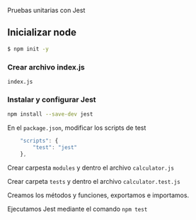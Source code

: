  Pruebas unitarias con Jest

## Inicializar node 
```sh
$ npm init -y
```

### Crear archivo index.js
`index.js`

### Instalar y configurar Jest
```sh
npm install --save-dev jest
```
En el `package.json`, modificar los scripts de test
```javascript
    "scripts": {
        "test": "jest"
    },
```
Crear carpesta `modules` y dentro el archivo `calculator.js`

Crear carpeta `tests` y dentro el archivo `calculator.test.js`

Creamos los métodos y funciones, exportamos e importamos. 

Ejecutamos Jest mediante el comando
`npm test`